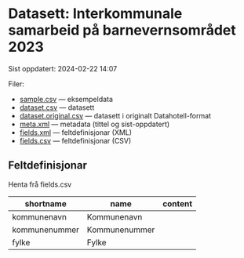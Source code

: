 # Datasett: 	Interkommunale samarbeid på barnevernsområdet 2023
 Sist oppdatert: 2024-02-22 14:07

 Filer:
 - [sample.csv](sample.csv) — eksempeldata
 - [dataset.csv](dataset.csv) — datasett
 - [dataset.original.csv](dataset.original.csv) — datasett i originalt Datahotell-format
 - [meta.xml](meta.xml) — metadata (tittel og sist-oppdatert)
 - [fields.xml](fields.xml) — feltdefinisjonar (XML)
 - [fields.csv](fields.csv) — feltdefinisjonar (CSV)


## Feltdefinisjonar
Henta frå fields.csv

| shortname | name | content |
| --- | --- | --- |
| kommunenavn | Kommunenavn |  |
| kommunenummer | Kommunenummer |  |
| fylke | Fylke |  |
